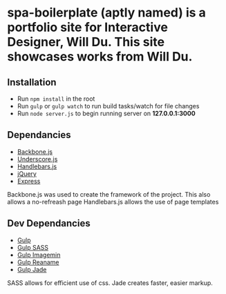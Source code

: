 # spa-boilerplate (aptly named) is a portfolio site for Interactive Designer, Will Du. This site showcases works from Will Du.

## Installation

- Run `npm install` in the root
- Run `gulp` or `gulp watch` to run build tasks/watch for file changes
- Run `node server.js` to begin running server on **127.0.0.1:3000**

## Dependancies

- [Backbone.js](http://backbonejs.org/)
- [Underscore.js](http://underscorejs.org/)
- [Handlebars.js](http://handlebarsjs.com/)
- [jQuery](http://jquery.com/)
- [Express](http://expressjs.com/)

Backbone.js was used to create the framework of the project. This also allows a no-refreash page
Handlebars.js allows the use of page templates

## Dev Dependancies

- [Gulp](gulpjs.com)
- [Gulp SASS](https://www.npmjs.org/package/gulp-sass)
- [Gulp Imagemin](https://www.npmjs.org/package/gulp-imagemin)
- [Gulp Reaname](https://www.npmjs.org/package/gulp-rename)
- [Gulp Jade](https://www.npmjs.org/package/gulp-jade)

SASS allows for efficient use of css. 
Jade creates faster, easier markup.

